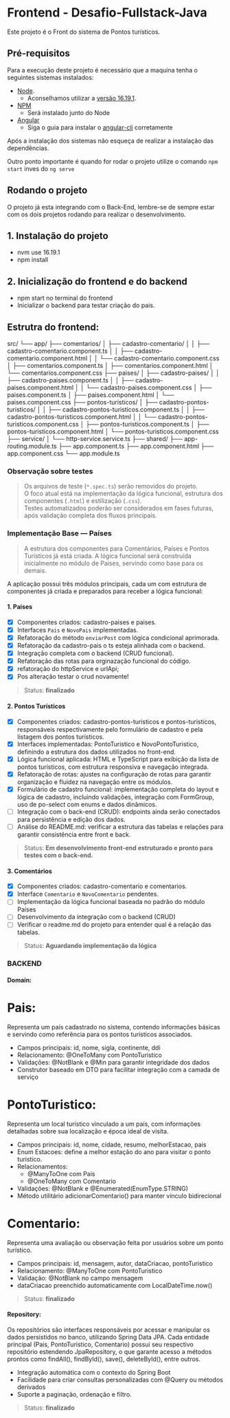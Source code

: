 # Frontend - Desafio-Fullstack-Java

Este projeto é o Front do sistema de Pontos turísticos.

## Pré-requisitos

Para a execução deste projeto é necessário que a maquina tenha o seguintes sistemas instalados:

- [Node](https://nodejs.org/en/download/). 
  - Aconselhamos utilizar a [versão 16.19.1](https://nodejs.org/download/release/v16.19.1/).
- [NPM](https://www.npmjs.com/)
  - Será instalado junto do Node
- [Angular](https://angular.io/)
  - Siga o guia para instalar o [angular-cli](https://angular.io/guide/setup-local) corretamente

Após a instalação dos sistemas não esqueça de realizar a instalação das dependências.

Outro ponto importante é quando for rodar o projeto utilize o comando `npm start` inves do `ng serve`

## Rodando o projeto

O projeto já esta integrando com o Back-End, lembre-se de sempre estar com os dois projetos rodando para realizar o desenvolvimento.

## 1. Instalação do projeto
- nvm use 16.19.1
- npm install

## 2. Inicialização do frontend e do backend
- npm start no terminal do frontend
- Inicializar o backend para testar criação do pais.

## Estrutra do frontend:
src/
└── app/
    ├── comentarios/
    │   ├── cadastro-comentario/
    │   │   ├── cadastro-comentario.component.ts
    │   │   ├── cadastro-comentario.component.html
    │   │   └── cadastro-comentario.component.css
    │   ├── comentarios.component.ts
    │   ├── comentarios.component.html
    │   └── comentarios.component.css
    ├── paises/
    │   ├── cadastro-paises/
    │   │   ├── cadastro-paises.component.ts
    │   │   ├── cadastro-paises.component.html
    │   │   └── cadastro-paises.component.css
    │   ├── paises.component.ts
    │   ├── paises.component.html
    │   └── paises.component.css
    ├── pontos-turisticos/
    │   ├── cadastro-pontos-turisticos/
    │   │   ├── cadastro-pontos-turisticos.component.ts
    │   │   ├── cadastro-pontos-turisticos.component.html
    │   │   └── cadastro-pontos-turisticos.component.css
    │   ├── pontos-turisticos.component.ts
    │   ├── pontos-turisticos.component.html
    │   └── pontos-turisticos.component.css
    ├── service/
    │   └── http-service.service.ts
    ├── shared/
    ├── app-routing.module.ts
    ├── app.component.ts
    ├── app.component.html
    ├── app.component.css
    └── app.module.ts


### Observação sobre testes

> Os arquivos de teste (`*.spec.ts`) serão removidos do projeto.  
> O foco atual está na implementação da lógica funcional, estrutura dos componentes (`.html`) e estilização (`.css`).  
> Testes automatizados poderão ser considerados em fases futuras, após validação completa dos fluxos principais.

### Implementação Base — Países

> A estrutura dos componentes para Comentários, Países e Pontos Turísticos já está criada. A lógica funcional será construída inicialmente no módulo de Países, servindo como base para os demais.

A aplicação possui três módulos principais, cada um com estrutura de componentes já criada e preparados para receber a lógica funcional:

#### 1. Países
- [x] Componentes criados: cadastro-paises e paises.
- [x] Interfaces `Pais` e `NovoPais` implementadas.
- [x] Refatoração do método `enviarPost` com lógica condicional aprimorada.
- [x] Refatoração da cadastro-pais o ts esteja alinhada com o backend.
- [x] Integração completa com o backend (CRUD funcional).
- [x] Refatoração das rotas para orginazação funcional do código.
- [x] refatoração do httpService e urlApi;
- [x] Pos alteração testar o crud novamente!
> Status: **finalizado** 

#### 2. Pontos Turísticos
- [x] Componentes criados: cadastro-pontos-turisticos e pontos-turisticos, responsáveis respectivamente pelo formulário de cadastro e pela listagem dos pontos turísticos.
- [x] Interfaces implementadas: PontoTuristico e NovoPontoTuristico, definindo a estrutura dos dados utilizados no front-end.
- [x] Lógica funcional aplicada: HTML e TypeScript para exibição da lista de pontos turísticos, com estrutura responsiva e navegação integrada.
- [x] Refatoração de rotas: ajustes na configuração de rotas para garantir organização e fluidez na navegação entre os módulos.
- [x] Formulário de cadastro funcional: implementação completa do layout e lógica de cadastro, incluindo validações, integração com FormGroup, uso de po-select com enums e dados dinâmicos.
- [ ] Integração com o back-end (CRUD): endpoints ainda serão conectados para persistência e edição dos dados.
- [ ] Análise do README.md: verificar a estrutura das tabelas e relações para garantir consistência entre front e back.
> Status: **Em desenvolvimento front-end estruturado e pronto para testes com o back-end.**

#### 3. Comentários
- [x] Componentes criados: cadastro-comentario e comentarios.
- [x] Interface `Comentario` e `NovoComentario` pendentes.
- [ ] Implementação da lógica funcional baseada no padrão do módulo Países
- [ ] Desenvolvimento da integração com o backend (CRUD)
- [ ] Verificar o readme.md do projeto para entender qual é a relação das tabelas.
> Status: **Aguardando implementação da lógica**

### BACKEND

#### Domain:

# Pais: 
Representa um país cadastrado no sistema, contendo informações básicas e servindo como referência para os pontos turísticos associados.
- Campos principais: id, nome, sigla, continente, ddi
- Relacionamento: @OneToMany com PontoTuristico
- Validações: @NotBlank e @Min para garantir integridade dos dados
- Construtor baseado em DTO para facilitar integração com a camada de serviço

# PontoTuristico:
Representa um local turístico vinculado a um país, com informações detalhadas sobre sua localização e época ideal de visita.
- Campos principais: id, nome, cidade, resumo, melhorEstacao, pais
- Enum Estacoes: define a melhor estação do ano para visitar o ponto turistico.
- Relacionamentos:
  - @ManyToOne com Pais
  - @OneToMany com Comentario
- Validações: @NotBlank e @Enumerated(EnumType.STRING)
- Método utilitário adicionarComentario() para manter vínculo bidirecional

# Comentario:
Representa uma avaliação ou observação feita por usuários sobre um ponto turístico.
- Campos principais: id, mensagem, autor, dataCriacao, pontoTuristico
- Relacionamento: @ManyToOne com PontoTuristico
- Validação: @NotBlank no campo mensagem
- dataCriacao preenchido automaticamente com LocalDateTime.now()
> Status: **finalizado** 

#### Repository:
Os repositórios são interfaces responsáveis por acessar e manipular os dados persistidos no banco, utilizando Spring Data JPA.
Cada entidade principal (Pais, PontoTuristico, Comentario) possui seu respectivo repositório estendendo JpaRepository, o que garante 
acesso a métodos prontos como findAll(), findById(), save(), deleteById(), entre outros.
- Integração automática com o contexto do Spring Boot
- Facilidade para criar consultas personalizadas com @Query ou métodos derivados
- Suporte a paginação, ordenação e filtro.
> Status: **finalizado** 


